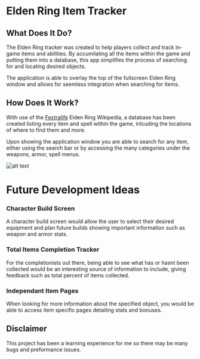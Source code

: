 # Elden Ring Item Tracker

## What Does It Do?

The Elden Ring tracker was created to help players collect and track in-game items and abilities. By accumilating all the items within the game and putting them into a database, this app simplifies the process of searching for and locating desired objects.

The application is able to overlay the top of the fullscreen Elden Ring window and allows for seemless integration when searching for items.

## How Does It Work?

With use of the [Fextralife](https://eldenring.wiki.fextralife.com/Elden+Ring+Wiki) Elden Ring Wikipedia, a database has been created listing every item and spell within the game, inlcuding the locations of where to find them and more.

Upon showing the application window you are able to search for any item, either using the search bar or by accessing the many categories under the weapons, armor, spell menus.

![alt text](images/interface/appPreview.gif)

# Future Development Ideas

### **Character Build Screen**

A character build screen would allow the user to select their desired equipment and plan future builds showing important information such as weapon and armor stats.

### **Total Items Completion Tracker**

For the completionists out there, being able to see what has or hasnt been collected would be an interesting source of information to include, giving feedback such as total percent of items collected.

### **Independant Item Pages**

When looking for more information about the specified object, you would be able to access item specific pages detailing stats and bonuses.

## Disclaimer

This project has been a learning experience for me so there may be many bugs and preformance issues.
